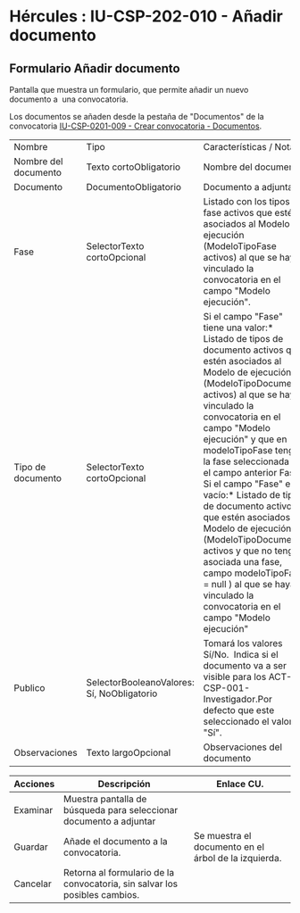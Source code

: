 # Hércules : IU\-CSP\-202\-010 \- Añadir documento



## Formulario Añadir documento

Pantalla que muestra un formulario, que permite añadir un nuevo documento a  una convocatoria.

Los documentos se añaden desde la pestaña de "Documentos" de la convocatoria [IU\-CSP\-0201\-009 \- Crear convocatoria \- Documentos](/hercules/sgi-sistema-de-gestion-de-investigacion/requisitos-y-analisis-funcional/analisis-funcional-sgi-hercules/csp-modulo-de-convocatorias-ayudas-solicitudes-proyectos-y-contratos-y-grupos-de-investigacion/csp-interfaz-de-usuario/iu-csp-0200-gestion-de-convocatorias/iu-csp-0201-crear-convocatoria/iu-csp-0201-009-crear-convocatoria-documentos.md "/hercules/sgi-sistema-de-gestion-de-investigacion/requisitos-y-analisis-funcional/analisis-funcional-sgi-hercules/csp-modulo-de-convocatorias-ayudas-solicitudes-proyectos-y-contratos-y-grupos-de-investigacion/csp-interfaz-de-usuario/iu-csp-0200-gestion-de-convocatorias/iu-csp-0201-crear-convocatoria/iu-csp-0201-009-crear-convocatoria-documentos.md").



|  | | |
| --- | --- | --- |
| Nombre | Tipo | Características / Notas |
| Nombre del documento | Texto cortoObligatorio | Nombre del documento |
| Documento | DocumentoObligatorio | Documento a adjuntar |
| Fase | SelectorTexto cortoOpcional | Listado con los tipos de fase activos que estén asociados al Modelo de ejecución (ModeloTipoFase activos) al que se haya vinculado la convocatoria en el campo "Modelo ejecución". |
| Tipo de documento | SelectorTexto cortoOpcional | Si el campo "Fase" tiene una valor:* Listado de tipos de documento activos que estén asociados al Modelo de ejecución (ModeloTipoDocumento activos) al que se haya vinculado la convocatoria en el campo "Modelo ejecución" y que en modeloTipoFase tenga la fase seleccionada en el campo anterior Fase  Si el campo "Fase" esta vacío:* Listado de tipos de documento activos que estén asociados al Modelo de ejecución (ModeloTipoDocumento activos y que no tengan asociada una fase, campo modeloTipoFase \= null ) al que se haya vinculado la convocatoria en el campo "Modelo ejecución" |
| Publico | SelectorBooleanoValores: Sí, NoObligatorio | Tomará los valores Sí/No.  Indica si el documento va a ser visible para los ACT\- CSP\-001\-Investigador.Por defecto que este seleccionado el valor "Sí". |
| Observaciones | Texto largoOpcional | Observaciones del documento |



| Acciones | Descripción | Enlace CU. |
| --- | --- | --- |
| Examinar | Muestra pantalla de búsqueda para seleccionar documento a adjuntar |  |
| Guardar | Añade el documento a la convocatoria. | Se muestra el documento en el árbol de la izquierda. |
| Cancelar | Retorna al formulario de la convocatoria, sin salvar los posibles cambios. |  |




